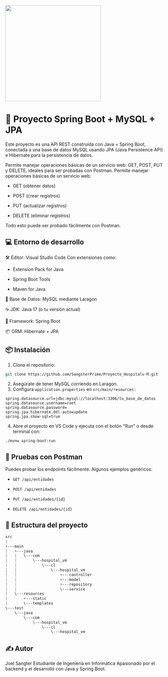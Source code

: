<img src="https://media.giphy.com/media/WUlplcMpOCEmTGBtBW/giphy.gif" width="300"> 

# 🚀 Proyecto Spring Boot + MySQL + JPA
Este proyecto es una API REST construida con Java + Spring Boot, conectada a una base de datos MySQL usando JPA (Java Persistence API) e Hibernate para la persistencia de datos.

Permite manejar operaciones básicas de un servicio web:
GET, POST, PUT y DELETE, ideales para ser probadas con Postman.
Permite manejar operaciones básicas de un servicio web:

- GET (obtener datos)

- POST (crear registros)

- PUT (actualizar registros)

- DELETE (eliminar registros)

Todo esto puede ser probado fácilmente con Postman.

## 💻 Entorno de desarrollo
🛠️ Editor: Visual Studio Code
Con extensiones como:

- Extension Pack for Java

- Spring Boot Tools

- Maven for Java

🐬 Base de Datos: MySQL mediante Laragon

☕ JDK: Java 17 (o tu versión actual)

🌱 Framework: Spring Boot

📦 ORM: Hibernate + JPA

##  📦 Instalación
1. Clona el repositorio:

```bash
git clone https://github.com/SangsterPrime/Proyecto_Hospitalv-M.git
```
2. Asegúrate de tener MySQL corriendo en Laragon.
3. Configura ``application.properties`` en ``src/main/resources:``
```properties
spring.datasource.url=jdbc:mysql://localhost:3306/tu_base_de_datos
spring.datasource.username=root
spring.datasource.password=
spring.jpa.hibernate.ddl-auto=update
spring.jpa.show-sql=true
 ```
4. Abre el proyecto en VS Code y ejecuta con el botón "Run" o desde terminal con:
```bash
./mvnw spring-boot:run
```
## 🧪 Pruebas con Postman
Puedes probar los endpoints fácilmente. Algunos ejemplos genéricos:

- ``GET /api/entidades``

- ``POST /api/entidades``

- ``PUT /api/entidades/{id}``

- ``DELETE /api/entidades/{id}``

## 📁 Estructura del proyecto

```css
src
|
+---main
|   +---java
|   |   \---com
|   |       \---hospital_vm
|   |           \---cl
|   |               \---hospital_vm
|   |                   +---controller
|   |                   +---model
|   |                   +---repository
|   |                   \---service
|   \---resources
|       +---static
|       \---templates
\---test
    \---java
        \---com
            \---hospital_vm
                \---cl
                    \---hospital_vm
```
## ✍️ Autor
Joel Sangter
Estudiante de Ingeniería en Informática
Apasionado por el backend y el desarrollo con Java y Spring Boot.

